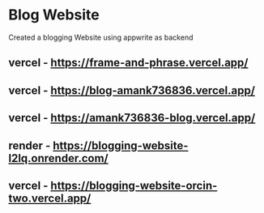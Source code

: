 # Blog Website
 Created a blogging Website using appwrite as backend
## vercel - https://frame-and-phrase.vercel.app/
## vercel - https://blog-amank736836.vercel.app/
## vercel - https://amank736836-blog.vercel.app/
## render - https://blogging-website-l2lq.onrender.com/
## vercel - https://blogging-website-orcin-two.vercel.app/
